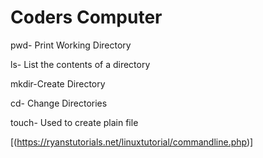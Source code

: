 # Coders Computer

pwd- Print Working Directory

ls- List the contents of a directory

mkdir-Create Directory

cd- Change Directories

touch- Used to create plain file

[(https://ryanstutorials.net/linuxtutorial/commandline.php)]
